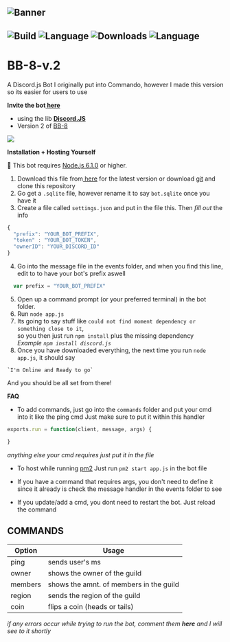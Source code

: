 ![Banner](https://i.ytimg.com/vi/QSn6sW1v2fw/maxresdefault.jpg)
<br>
---
![Build](https://img.shields.io/badge/build-passing-brightgreen.svg?style=flat-square)
![Language](https://img.shields.io/badge/language-javascript-orange.svg?style=flat-square)
![Downloads](https://img.shields.io/badge/downloads-34-blue.svg?style=flat-square)
![Language](https://img.shields.io/badge/⭐-2-green.svg?style=social)
---
# BB-8-v.2

A Discord.js Bot I originally put into Commando, however I made this version so its easier for users to use

**Invite the bot<a href="https://discordapp.com/oauth2/authorize?client_id=251715073553203200&scope=bot&permissions=32014"> here</a>**



- using the lib <a href="https://discord.js.org/#/"  target="_blank"><strong>Discord.JS</strong></a>
- Version 2 of <a href="https://github.com/YaBoyWonder/BB-8-Bot">BB-8</a>


 [![](https://discordapp.com/api/guilds/304768817526210562/embed.png?style=banner2)](https://discord.gg/TsaGrwg)

**__Installation + Hosting Yourself__**



🚦 This bot requires <a href="https://nodejs.org/en/">Node.js 6.1.0</a> or higher.

  1. Download this file from<a href="https://github.com/YaBoyWonder/BB-8-v.2/releases/tag/v1.0.0"> here</a> for the latest version or download <a href="https://git-scm.com/downloads">git</a> and clone this repository
  2. Go get a `.sqlite` file, however rename it to say `bot.sqlite` once you have it
  3. Create a file called `settings.json` and put in the file this. Then *fill out* the info
  ```js
  {
	"prefix": "YOUR_BOT_PREFIX",
	"token" : "YOUR_BOT_TOKEN",
	"ownerID": "YOUR_DISCORD_ID"
}
```
 4. Go into the message file in the events folder, and when you find this line, edit to to have your bot's prefix aswell
 ```js
   var prefix = "YOUR_BOT_PREFIX"
   ```
 5. Open up a command prompt (or your preferred terminal) in the bot folder.
 6. Run `node app.js` 
 7. Its going to say stuff like `could not find moment dependency or something close to it`,<br> 
 so you then just run `npm install` plus the missing dependency<br>
 *Example*
 *`npm install discord.js`*
 8. Once you have downloaded everything, the next time you run `node app.js`, it should say<br>
 <!--<img align="right" height="260" src="http://i.imgur.com/Wna1Yrn.png"> -->
	`I'm Online and Ready to go`

And you should be all set from there!

**FAQ**

 - To add commands, just go into the `commands` folder and put your cmd into it like the ping cmd
 Just make sure to put it within this handler
 ```js
 exports.run = function(client, message, args) {

}
 ```
 *anything else your cmd requires just put it in the file*

 - To host while running <a href="http://pm2.keymetrics.io">pm2</a> 
 Just run `pm2 start app.js` in the bot file
 
 - If you have a command that requires args, you don't need to define it since it already is
 check the message handler in the events folder to see
 
- If you update/add a cmd, you dont need to restart the bot. Just reload the command

## COMMANDS
| Option        | Usage         |
| ------------- |---------------|
| ping           | sends user's ms |
| owner          | shows the owner of the guild              |
| members          | shows the amnt. of members in the guild             |
| region          | sends the region of the guild          |
| coin          | flips a coin (heads or tails)         |

*if any errors occur while trying to run the bot, comment them **here** and I will see to it shortly*

